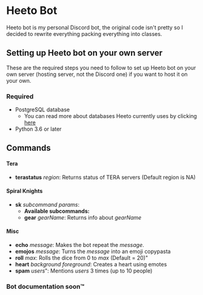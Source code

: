 # Heeto Bot
Heeto bot is my personal Discord bot, the original code isn't pretty so I decided to rewrite everything packing everything into classes. 

## Setting up Heeto bot on your own server
These are the required steps you need to follow to set up Heeto bot on your own server (hosting server, not the Discord one) if you want to host it on your own.
### Required
- PostgreSQL database
    - You can read more about databases Heeto currently uses by clicking [here](https://github.com/Haato3o/Heeto-Bot/tree/master/Libs/Database)
- Python 3.6 or later

## Commands

#### Tera
- **terastatus** *region*: Returns status of TERA servers (Default region is NA)

#### Spiral Knights
- **sk** *subcommand* *params*:
    - **Available subcommands:**
    - **gear** *gearName*: Returns info about *gearName*

#### Misc
- **echo** *message*: Makes the bot repeat the *message*.
- **emojos** *message*: Turns the *message* into an emoji copypasta
- **roll** *max*: Rolls the dice from 0 to *max* (Default = 20)"
- **heart** *background* *foreground*: Creates a heart using emotes
- **spam** *users*": Mentions *users* 3 times (up to 10 people)

### Bot documentation soon:tm:
